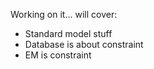 Working on it... will cover:

- Standard model stuff
- Database is about constraint
- EM is constraint